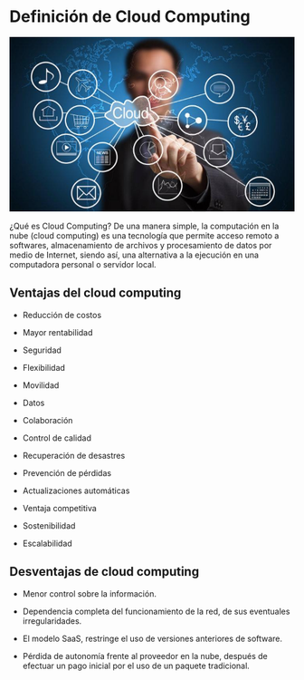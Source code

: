 # Definición de Cloud Computing

![000](https://github.com/pdjarapa/cloud_dswac/raw/main/media/Cloud_Computing2.jpg)

¿Qué es Cloud Computing? 
De una manera simple, la computación en la nube (cloud computing) es una tecnología que permite acceso remoto a softwares, almacenamiento de archivos y procesamiento de datos por medio de Internet, siendo así, una alternativa a la ejecución en una computadora personal o servidor local.

## Ventajas del cloud computing

- Reducción de costos

- Mayor rentabilidad

- Seguridad

- Flexibilidad

- Movilidad

- Datos

- Colaboración

- Control de calidad

- Recuperación de desastres

- Prevención de pérdidas

- Actualizaciones automáticas

- Ventaja competitiva

- Sostenibilidad

- Escalabilidad


## Desventajas de cloud computing

+ Menor control sobre la información.

+ Dependencia completa del funcionamiento de la red, de sus eventuales irregularidades.

+ El modelo SaaS, restringe el uso de versiones anteriores de software.

+ Pérdida de autonomía frente al proveedor en la nube, después de efectuar un pago inicial por el uso de un paquete tradicional.